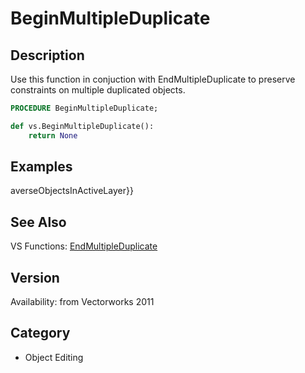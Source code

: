 # BeginMultipleDuplicate

## Description
Use this function in conjuction with EndMultipleDuplicate to preserve constraints on multiple duplicated objects.

```pascal
PROCEDURE BeginMultipleDuplicate;
```

```python
def vs.BeginMultipleDuplicate():
    return None
```

## Examples
averseObjectsInActiveLayer}}

## See Also
VS Functions:
[EndMultipleDuplicate](EndMultipleDuplicate.md)

## Version
Availability: from Vectorworks 2011

## Category
* Object Editing

